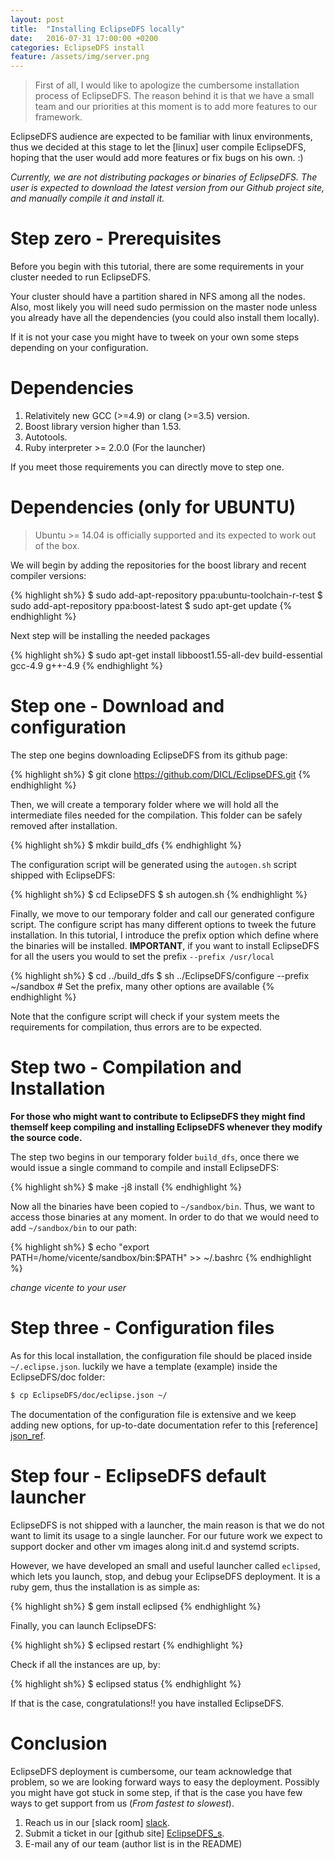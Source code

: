 ```yaml
---
layout: post
title:  "Installing EclipseDFS locally"
date:   2016-07-31 17:00:00 +0200
categories: EclipseDFS install 
feature: /assets/img/server.png
---
```


> First of all, I would like to apologize the cumbersome installation process of EclipseDFS. The reason behind it is that we have a small team and our priorities at this moment is to add more features to our framework.

EclipseDFS audience are expected to be familiar with linux environments, thus we decided at this stage to let the [linux] user compile EclipseDFS, hoping that the user would add more features or fix bugs on his own. :)

*Currently, we are not distributing packages or binaries of EclipseDFS. The user is expected to download the latest 
version from our Github project site, and manually compile it and install it.*

# Step zero - Prerequisites 

Before you begin with this tutorial, there are some requirements in your cluster needed to run EclipseDFS.

Your cluster should have a partition shared in NFS among all the nodes. Also, most likely you will need
sudo permission on the master node unless you already have all the dependencies (you could also install them locally). 

If it is not your case you might have to tweek on your own some steps depending on your configuration.

# Dependencies

1. Relativitely new GCC (>=4.9) or clang (>=3.5) version.
2. Boost library version higher than 1.53.
3. Autotools.
4. Ruby interpreter >= 2.0.0 (For the launcher)

If you meet those requirements you can directly move to step one.

# Dependencies (only for UBUNTU)

> Ubuntu >= 14.04 is officially supported and its expected to work out of the box.

We will begin by adding the repositories for the boost library and recent compiler versions:

{% highlight sh%}
$ sudo add-apt-repository ppa:ubuntu-toolchain-r-test
$ sudo add-apt-repository ppa:boost-latest
$ sudo apt-get update 
{% endhighlight %}

Next step will be installing the needed packages

{% highlight sh%}
$ sudo apt-get install libboost1.55-all-dev build-essential gcc-4.9 g++-4.9 
{% endhighlight %}

# Step one - Download and configuration

The step one begins downloading EclipseDFS from its github page:

{% highlight sh%}
$ git clone https://github.com/DICL/EclipseDFS.git
{% endhighlight %}

Then, we will create a temporary folder where we will hold all the intermediate files
needed for the compilation. This folder can be safely removed after installation.

{% highlight sh%}
$ mkdir build_dfs
{% endhighlight %}

The configuration script will be generated using the `autogen.sh` script shipped with EclipseDFS:

{% highlight sh%}
$ cd EclipseDFS
$ sh autogen.sh
{% endhighlight %}

Finally, we move to our temporary folder and call our generated configure script. The configure script 
has many different options to tweek the future installation. In this tutorial, I introduce the prefix option
which define where the binaries will be installed. __IMPORTANT__, if you want to install EclipseDFS for all
the users you would to set the prefix `--prefix /usr/local`

{% highlight sh%}
$ cd ../build_dfs
$ sh ../EclipseDFS/configure --prefix ~/sandbox  # Set the prefix, many other options are available
{% endhighlight %}

Note that the configure script will check if your system meets the requirements for compilation, thus 
errors are to be expected. 

# Step two - Compilation and Installation

**For those who might want to contribute to EclipseDFS they might find themself keep compiling and installing 
EclipseDFS whenever they modify the source code.**

The step two begins in our temporary folder `build_dfs`, once there we would issue a single command to 
compile and install EclipseDFS:

{% highlight sh%}
$ make -j8 install
{% endhighlight %}

Now all the binaries have been copied to `~/sandbox/bin`. Thus, we want to access those binaries at any moment. 
In order to do that we would need to add `~/sandbox/bin` to our path:

{% highlight sh%}
$ echo "export PATH=/home/vicente/sandbox/bin:$PATH" >> ~/.bashrc
{% endhighlight %}

*change vicente to your user*

# Step three - Configuration files

As for this local installation, the configuration file should be placed inside `~/.eclipse.json`. luckily we have
a template (example) inside the EclipseDFS/doc folder:

~~~ sh
$ cp EclipseDFS/doc/eclipse.json ~/
~~~

The documentation of the configuration file is extensive and we keep adding new options, for up-to-date 
documentation refer to this [reference] [json_ref].

# Step four - EclipseDFS default launcher 

EclipseDFS is not shipped with a launcher, the main reason is that we do not want to limit its usage to a single launcher.
For our future work we expect to support docker and other vm images along init.d and systemd scripts.

However, we have developed an small and useful launcher called `eclipsed`, which lets you launch, stop, and debug your 
EclipseDFS deployment. It is a ruby gem, thus the installation is as simple as:

{% highlight sh%}
$ gem install eclipsed
{% endhighlight %}

Finally, you can launch EclipseDFS:

{% highlight sh%}
$ eclipsed restart 
{% endhighlight %}

Check if all the instances are up, by:

{% highlight sh%}
$ eclipsed status 
{% endhighlight %}

If that is the case, congratulations!! you have installed EclipseDFS.

# Conclusion

EclipseDFS deployment is cumbersome, our team acknowledge that problem, so we are looking forward ways to 
easy the deployment. Possibly you might have got stuck in some step, if that is the case you have few ways 
to get support from us (*From fastest to slowest*).

1. Reach us in our [slack room] [slack].
2. Submit a ticket in our [github site] [EclipseDFS_s].
3. E-mail any of our team (author list is in the README)


[EclipseDFS_s]: https://github.com/DICL/EclipseDFS/issues
[slack]:        https://dicl.slack.com/messages/general/
[json_ref]:     https://github.com/DICL/EclipseDFS/wiki/Configuration-file-reference
